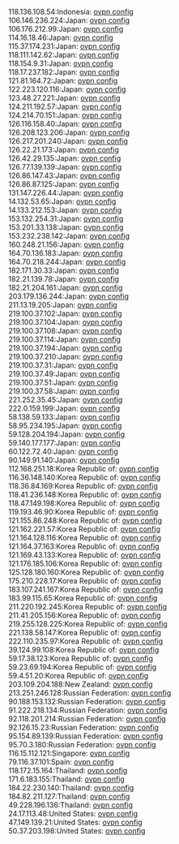 118.136.108.54:Indonesia: [ovpn config](vpn/118_136_108_54.ovpn)  
106.146.236.224:Japan: [ovpn config](vpn/106_146_236_224.ovpn)  
106.176.212.99:Japan: [ovpn config](vpn/106_176_212_99.ovpn)  
114.16.18.46:Japan: [ovpn config](vpn/114_16_18_46.ovpn)  
115.37.174.231:Japan: [ovpn config](vpn/115_37_174_231.ovpn)  
118.111.142.62:Japan: [ovpn config](vpn/118_111_142_62.ovpn)  
118.154.9.31:Japan: [ovpn config](vpn/118_154_9_31.ovpn)  
118.17.237.182:Japan: [ovpn config](vpn/118_17_237_182.ovpn)  
121.81.164.72:Japan: [ovpn config](vpn/121_81_164_72.ovpn)  
122.223.120.116:Japan: [ovpn config](vpn/122_223_120_116.ovpn)  
123.48.27.221:Japan: [ovpn config](vpn/123_48_27_221.ovpn)  
124.211.192.57:Japan: [ovpn config](vpn/124_211_192_57.ovpn)  
124.214.70.151:Japan: [ovpn config](vpn/124_214_70_151.ovpn)  
126.116.158.40:Japan: [ovpn config](vpn/126_116_158_40.ovpn)  
126.208.123.206:Japan: [ovpn config](vpn/126_208_123_206.ovpn)  
126.217.201.240:Japan: [ovpn config](vpn/126_217_201_240.ovpn)  
126.22.21.173:Japan: [ovpn config](vpn/126_22_21_173.ovpn)  
126.42.29.135:Japan: [ovpn config](vpn/126_42_29_135.ovpn)  
126.77.139.139:Japan: [ovpn config](vpn/126_77_139_139.ovpn)  
126.86.147.43:Japan: [ovpn config](vpn/126_86_147_43.ovpn)  
126.86.87.125:Japan: [ovpn config](vpn/126_86_87_125.ovpn)  
131.147.226.44:Japan: [ovpn config](vpn/131_147_226_44.ovpn)  
14.132.53.65:Japan: [ovpn config](vpn/14_132_53_65.ovpn)  
14.133.212.153:Japan: [ovpn config](vpn/14_133_212_153.ovpn)  
153.132.254.31:Japan: [ovpn config](vpn/153_132_254_31.ovpn)  
153.201.33.138:Japan: [ovpn config](vpn/153_201_33_138.ovpn)  
153.232.238.142:Japan: [ovpn config](vpn/153_232_238_142.ovpn)  
160.248.21.156:Japan: [ovpn config](vpn/160_248_21_156.ovpn)  
164.70.136.183:Japan: [ovpn config](vpn/164_70_136_183.ovpn)  
164.70.218.244:Japan: [ovpn config](vpn/164_70_218_244.ovpn)  
182.171.30.33:Japan: [ovpn config](vpn/182_171_30_33.ovpn)  
182.21.139.78:Japan: [ovpn config](vpn/182_21_139_78.ovpn)  
182.21.204.161:Japan: [ovpn config](vpn/182_21_204_161.ovpn)  
203.179.136.244:Japan: [ovpn config](vpn/203_179_136_244.ovpn)  
211.13.19.205:Japan: [ovpn config](vpn/211_13_19_205.ovpn)  
219.100.37.102:Japan: [ovpn config](vpn/219_100_37_102.ovpn)  
219.100.37.104:Japan: [ovpn config](vpn/219_100_37_104.ovpn)  
219.100.37.108:Japan: [ovpn config](vpn/219_100_37_108.ovpn)  
219.100.37.114:Japan: [ovpn config](vpn/219_100_37_114.ovpn)  
219.100.37.194:Japan: [ovpn config](vpn/219_100_37_194.ovpn)  
219.100.37.210:Japan: [ovpn config](vpn/219_100_37_210.ovpn)  
219.100.37.31:Japan: [ovpn config](vpn/219_100_37_31.ovpn)  
219.100.37.49:Japan: [ovpn config](vpn/219_100_37_49.ovpn)  
219.100.37.51:Japan: [ovpn config](vpn/219_100_37_51.ovpn)  
219.100.37.58:Japan: [ovpn config](vpn/219_100_37_58.ovpn)  
221.252.35.45:Japan: [ovpn config](vpn/221_252_35_45.ovpn)  
222.0.159.199:Japan: [ovpn config](vpn/222_0_159_199.ovpn)  
58.138.59.133:Japan: [ovpn config](vpn/58_138_59_133.ovpn)  
58.95.234.195:Japan: [ovpn config](vpn/58_95_234_195.ovpn)  
59.128.204.194:Japan: [ovpn config](vpn/59_128_204_194.ovpn)  
59.140.177.177:Japan: [ovpn config](vpn/59_140_177_177.ovpn)  
60.122.72.40:Japan: [ovpn config](vpn/60_122_72_40.ovpn)  
90.149.91.140:Japan: [ovpn config](vpn/90_149_91_140.ovpn)  
112.168.251.18:Korea Republic of: [ovpn config](vpn/112_168_251_18.ovpn)  
116.36.148.140:Korea Republic of: [ovpn config](vpn/116_36_148_140.ovpn)  
118.36.84.169:Korea Republic of: [ovpn config](vpn/118_36_84_169.ovpn)  
118.41.236.148:Korea Republic of: [ovpn config](vpn/118_41_236_148.ovpn)  
118.47.149.198:Korea Republic of: [ovpn config](vpn/118_47_149_198.ovpn)  
119.193.46.90:Korea Republic of: [ovpn config](vpn/119_193_46_90.ovpn)  
121.155.86.248:Korea Republic of: [ovpn config](vpn/121_155_86_248.ovpn)  
121.162.221.57:Korea Republic of: [ovpn config](vpn/121_162_221_57.ovpn)  
121.164.128.116:Korea Republic of: [ovpn config](vpn/121_164_128_116.ovpn)  
121.164.37.163:Korea Republic of: [ovpn config](vpn/121_164_37_163.ovpn)  
121.169.43.133:Korea Republic of: [ovpn config](vpn/121_169_43_133.ovpn)  
121.176.185.106:Korea Republic of: [ovpn config](vpn/121_176_185_106.ovpn)  
125.128.180.160:Korea Republic of: [ovpn config](vpn/125_128_180_160.ovpn)  
175.210.228.17:Korea Republic of: [ovpn config](vpn/175_210_228_17.ovpn)  
183.107.241.167:Korea Republic of: [ovpn config](vpn/183_107_241_167.ovpn)  
183.99.115.65:Korea Republic of: [ovpn config](vpn/183_99_115_65.ovpn)  
211.220.192.245:Korea Republic of: [ovpn config](vpn/211_220_192_245.ovpn)  
211.41.205.156:Korea Republic of: [ovpn config](vpn/211_41_205_156.ovpn)  
219.255.128.225:Korea Republic of: [ovpn config](vpn/219_255_128_225.ovpn)  
221.138.58.147:Korea Republic of: [ovpn config](vpn/221_138_58_147.ovpn)  
222.110.235.97:Korea Republic of: [ovpn config](vpn/222_110_235_97.ovpn)  
39.124.99.108:Korea Republic of: [ovpn config](vpn/39_124_99_108.ovpn)  
59.17.38.123:Korea Republic of: [ovpn config](vpn/59_17_38_123.ovpn)  
59.23.69.194:Korea Republic of: [ovpn config](vpn/59_23_69_194.ovpn)  
59.4.51.20:Korea Republic of: [ovpn config](vpn/59_4_51_20.ovpn)  
203.109.204.188:New Zealand: [ovpn config](vpn/203_109_204_188.ovpn)  
213.251.246.128:Russian Federation: [ovpn config](vpn/213_251_246_128.ovpn)  
90.188.153.132:Russian Federation: [ovpn config](vpn/90_188_153_132.ovpn)  
91.222.218.134:Russian Federation: [ovpn config](vpn/91_222_218_134.ovpn)  
92.118.201.214:Russian Federation: [ovpn config](vpn/92_118_201_214.ovpn)  
92.126.15.23:Russian Federation: [ovpn config](vpn/92_126_15_23.ovpn)  
95.154.89.139:Russian Federation: [ovpn config](vpn/95_154_89_139.ovpn)  
95.70.3.180:Russian Federation: [ovpn config](vpn/95_70_3_180.ovpn)  
116.15.112.121:Singapore: [ovpn config](vpn/116_15_112_121.ovpn)  
79.116.37.101:Spain: [ovpn config](vpn/79_116_37_101.ovpn)  
118.172.15.164:Thailand: [ovpn config](vpn/118_172_15_164.ovpn)  
171.6.183.155:Thailand: [ovpn config](vpn/171_6_183_155.ovpn)  
184.22.230.140:Thailand: [ovpn config](vpn/184_22_230_140.ovpn)  
184.82.211.127:Thailand: [ovpn config](vpn/184_82_211_127.ovpn)  
49.228.196.136:Thailand: [ovpn config](vpn/49_228_196_136.ovpn)  
24.17.113.48:United States: [ovpn config](vpn/24_17_113_48.ovpn)  
47.149.139.21:United States: [ovpn config](vpn/47_149_139_21.ovpn)  
50.37.203.198:United States: [ovpn config](vpn/50_37_203_198.ovpn)  
